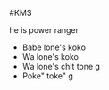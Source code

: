 #KMS

he is power ranger


* Babe lone's koko
* Wa lone's koko
* Wa lone's chit tone g
* Poke" toke" g 